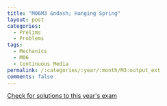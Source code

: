 ```yaml
---
title: "M06M3 &ndash; Hanging Spring"
layout: post
categories:
  - Prelims
  - Problems
tags:
  - Mechanics
  - M06
  - Continuous Media
permalink: /:categories/:year/:month/M3:output_ext
comments: false
---
```

<object data="2006M3M.pdf" type="application/pdf" width="100%" height="500"></object>
<div class="message"><a href='https://princetonprelim.com/prelim/17/'>Check for solutions to this year's exam</a></div>